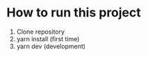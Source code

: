 # How to run this project

1. Clone repository
2. yarn install (first time)
3. yarn dev (development)

